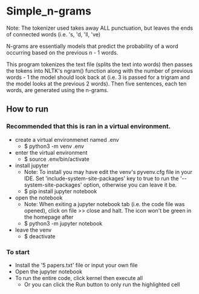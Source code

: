 # Simple_n-grams
Note: The tokenizer used takes away ALL punctuation, but leaves the ends of connected words (i.e. 's, 'd, 'll, 've)

N-grams are essentially models that predict the probability of a word occurring based on the previous n - 1 words.

This program tokenizes the text file (splits the text into words) then passes the tokens into NLTK's ngram() function along with the number of previous words - 1 the model should look back at (i.e. 3 is passed for a trigram and the model looks at the previous 2 words). Then five sentences, each ten words, are generated using the n-grams.

## How to run 
### Recommended that this is ran in a virtual environment.
  - create a virtual environmenet named .env
    - $ python3 -m venv .env
  - enter the virtual environment
    - $ source .env/bin/activate
  - install jupyter
    - Note: To install you may have edit the venv's pyvenv.cfg file in your IDE. Set 'include-system-site-packages' key to true to run the '--system-site-packages' option, otherwise you can leave it be.
    - $ pip install jupyter notebook
  - open the notebook
    - Note: When exiting a jupyter notebook tab (i.e. the code file was opened), click on file >> close and halt. The icon won't be green in the homepage after
    - $ python3 -m jupyter notebook
  - leave the venv
    - $ deactivate
### To start
- Install the '5 papers.txt' file or input your own file
- Open the jupyter notebook
- To run the entire code, click kernel then execute all
  - Or you can click the Run button to only run the highlighted cell
  
